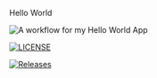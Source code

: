 Hello World

![A workflow for my Hello World App](https://github.com/patryklbn/sem/actions/workflows/main.yml/badge.svg)

[![LICENSE](https://img.shields.io/github/license/patryklbn/sem.svg?style=flat-square)](https://github.com/patryklbn/sem/blob/master/LICENSE)

[![Releases](https://img.shields.io/github/release/patryklbn/sem/all.svg?style=flat-square)](https://github.com/patryklbn/sem/releases)




